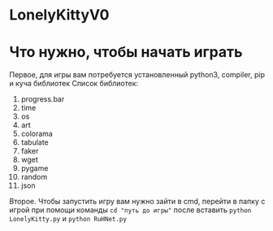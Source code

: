 # LonelyKittyV0



# Что нужно, чтобы начать играть 
Первое, для игры вам потребуется установленный python3, compiler, pip и куча библиотек
Список библиотек:
  1. progress.bar
  2. time
  3. os
  4. art
  5. colorama
  6. tabulate
  7. faker
  8. wget
  9. pygame
  10. random
  11. json

Второе. 
Чтобы запустить игру вам нужно зайти в cmd, перейти в папку с игрой при помощи команды ```cd "путь до игры"``` после вставить ```python LonelyKitty.py``` и ```python RuHNet.py```

